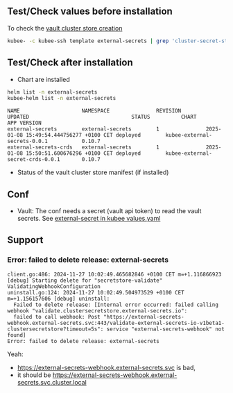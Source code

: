 ## Test/Check values before installation

To check the [vault cluster store creation](templates/cluster-secret-store-vault.yaml)
```bash
kubee- -c kubee-ssh template external-secrets | grep 'cluster-secret-store-vault.yaml' -A 30
```



## Test/Check after installation

* Chart are installed
```bash
helm list -n external-secrets
kubee-helm list -n external-secrets
```
```
NAME                    NAMESPACE               REVISION        UPDATED                                 STATUS          CHART                                   APP VERSION
external-secrets        external-secrets        1               2025-01-08 15:49:54.444756277 +0100 CET deployed        kubee-external-secrets-0.0.1           0.10.7     
external-secrets-crds   external-secrets        1               2025-01-08 15:50:51.600676296 +0100 CET deployed        kubee-external-secret-crds-0.0.1       0.10.7
```
* Status of the vault cluster store manifest (if installed)


## Conf

* Vault: The conf needs a secret (vault api token) to read the vault secrets. See [external-secret in kubee values.yaml](../kubee/values.yaml)

## Support

### Error: failed to delete release: external-secrets

```
client.go:486: 2024-11-27 10:02:49.465682846 +0100 CET m=+1.116866923 [debug] Starting delete for "secretstore-validate" ValidatingWebhookConfiguration
uninstall.go:124: 2024-11-27 10:02:49.504973529 +0100 CET m=+1.156157606 [debug] uninstall: 
  Failed to delete release: [Internal error occurred: failed calling webhook "validate.clustersecretstore.external-secrets.io": 
  failed to call webhook: Post "https://external-secrets-webhook.external-secrets.svc:443/validate-external-secrets-io-v1beta1-clustersecretstore?timeout=5s": service "external-secrets-webhook" not found]
Error: failed to delete release: external-secrets
```
Yeah:
* https://external-secrets-webhook.external-secrets.svc is bad,
* it should be https://external-secrets-webhook.external-secrets.svc.cluster.local
